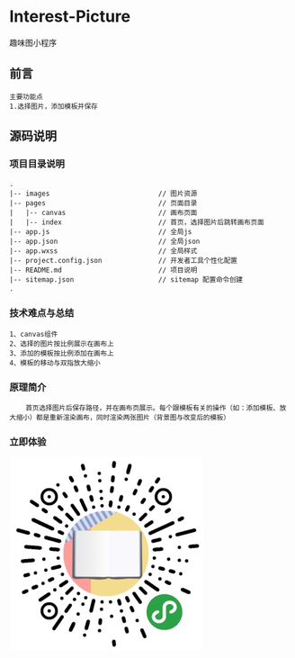 # Interest-Picture
趣味图小程序
## 前言
```
主要功能点
1.选择图片，添加模板并保存

```
## 源码说明
### 项目目录说明
```
.
|-- images                           // 图片资源
|-- pages                            // 页面目录
|   |-- canvas                       // 画布页面
|   |-- index                        // 首页，选择图片后跳转画布页面
|-- app.js                           // 全局js
|-- app.json                         // 全局json
|-- app.wxss                         // 全局样式
|-- project.config.json              // 开发者工具个性化配置
|-- README.md                        // 项目说明 
|-- sitemap.json                     // sitemap 配置命令创建
.
```
### 技术难点与总结
```
1、canvas组件                                           
2、选择的图片按比例展示在画布上
3、添加的模板按比例添加在画布上
4、模板的移动与双指放大缩小
```
### 原理简介
```
    首页选择图片后保存路径，并在画布页展示。每个跟模板有关的操作（如：添加模板、放大缩小）都是重新渲染画布，同时渲染两张图片（背景图与改变后的模板）
```
### 立即体验
![](images/code.jpg)
